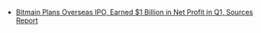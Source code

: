 * [Bitmain Plans Overseas IPO, Earned $1 Billion in Net Profit in Q1, Sources Report](https://github.com/theyapapa/cryptonews/blob/es/bitmain-plans-overseas-ipo-earned-1-billion-in-net-profit-in-q1-sources-report-5ce73d22.md)
